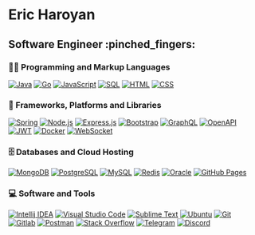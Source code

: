 <h1>Eric Haroyan</h1>
<h2>Software Engineer :pinched_fingers:</h2>

<h3>👨‍💻 Programming and Markup Languages</h3>
<p>
    <a href="#"><img alt="Java" src="https://custom-icon-badges.demolab.com/badge/Java-007396.svg?logo=java&logoColor=white"></a>
    <a href="#"><img alt="Go" src="https://custom-icon-badges.demolab.com/badge/-Golang-darkslategrey?logo=go-899"></a>
    <a href="#"><img alt="JavaScript" src="https://img.shields.io/badge/JavaScript-F7DF1E.svg?logo=javascript&logoColor=black"></a>
    <a href="#"><img alt="SQL" src="https://custom-icon-badges.demolab.com/badge/SQL-025E8C.svg?logo=database&logoColor=white"></a>
    <a href="#"><img alt="HTML" src="https://img.shields.io/badge/HTML-E34F26.svg?logo=html5&logoColor=white"></a>
    <a href="#"><img alt="CSS" src="https://img.shields.io/badge/CSS-1572B6.svg?logo=css3&logoColor=white"></a>
</p>

<h3>🧰 Frameworks, Platforms and Libraries</h3>
<p>
    <a href="#"><img alt="Spring" src="https://custom-icon-badges.demolab.com/badge/-Spring-lime?logo=spring-3899"></a>
    <a href="#"><img alt="Node.js" src="https://img.shields.io/badge/Node.js-43853D.svg?logo=node.js&logoColor=white"></a>
    <a href="#"><img alt="Express.js" src="https://img.shields.io/badge/Express.js-404d59.svg?logo=express&logoColor=white"></a>
    <a href="#"><img alt="Bootstrap" src="https://img.shields.io/badge/Bootstrap-7952B3.svg?logo=bootstrap&logoColor=white"></a>
    <a href="#"><img alt="GraphQL" src="https://custom-icon-badges.demolab.com/badge/-GraphQL-dimgray?logo=graphql-logo-2"></a>
    <a href="#"><img alt="OpenAPI" src="https://custom-icon-badges.demolab.com/badge/-OpenAPI-orangered?logo=openapi-1"></a>
    <a href="#"><img alt="JWT" src="https://custom-icon-badges.demolab.com/badge/-JWT-darkslategray?logo=jwt-3"></a>
    <a href="#"><img alt="Docker" src="https://custom-icon-badges.demolab.com/badge/-Docker-dodgerblue?logo=icons8-docker"></a>
    <a href="#"><img alt="WebSocket" src="https://custom-icon-badges.demolab.com/badge/-WebSocket-dimgrey?logo=websocket&logoColor=white"></a>
</p>

<h3>🗄️ Databases and Cloud Hosting</h3>
<p>
    <a href="#"><img alt="MongoDB" src ="https://img.shields.io/badge/MongoDB-4ea94b.svg?logo=mongodb&logoColor=white"></a>
    <a href="#"><img alt="PostgreSQL" src ="https://img.shields.io/badge/PostgreSQL-316192.svg?logo=postgresql&logoColor=white"><a>
    <a href="#"><img alt="MySQL" src="https://img.shields.io/badge/MySQL-00f.svg?logo=mysql&logoColor=white"></a>
    <a href="#"><img alt="Redis" src ="https://custom-icon-badges.demolab.com/badge/-Redis-tomato?logo=redis-88"></a>
    <a href="#"><img alt="Oracle" src ="https://img.shields.io/badge/Oracle-F00000.svg?logo=oracle&logoColor=white"></a>
    <a href="#"><img alt="GitHub Pages" src="https://img.shields.io/badge/GitHub%20Pages-327FC7.svg?logo=github&logoColor=white"><a>
</p>

<h3>💻 Software and Tools</h3>
<p>
    <a href="#"><img alt="Intellij IDEA" src="https://custom-icon-badges.demolab.com/badge/-IntelliJ%20IDEA-darkslategray?logo=intellij-idea-1"></a>
    <a href="#"><img alt="Visual Studio Code" src="https://img.shields.io/badge/Visual%20Studio%20Code-0078d7.svg?logo=visual-studio-code&logoColor=white"></a>
    <a href="#"><img alt="Sublime Text" src="https://custom-icon-badges.demolab.com/badge/-Sublime%20Text-slategray?logo=sublime-text-38"></a>
    <a href="#"><img alt="Ubuntu" src="https://custom-icon-badges.demolab.com/badge/-Ubuntu-coral?logo=ubuntu-4-20.4"></a>
    <a href="#"><img alt="Git" src="https://img.shields.io/badge/Git-F05033.svg?logo=git&logoColor=white"></a>
    <a href="#"><img alt="Gitlab" src="https://custom-icon-badges.demolab.com/badge/-Gitlab-wheat?logo=gitlab-333"></a>
    <a href="#"><img alt="Postman" src="https://img.shields.io/badge/Postman-FF6C37?logo=postman&logoColor=white"></a>
    <a href="#"><img alt="Stack Overflow" src="https://img.shields.io/badge/-Stack%20Overflow-FE7A16?logo=stack-overflow&logoColor=white"></a>
    <a href="#"><img alt="Telegram" src="https://custom-icon-badges.demolab.com/badge/-Telegram-mediumblue?logo=telegrammm"></a>
    <a href="#"><img alt="Discord" src="https://img.shields.io/badge/-Discord-5865F2.svg?logo=discord&logoColor=white"></a>
</p>
